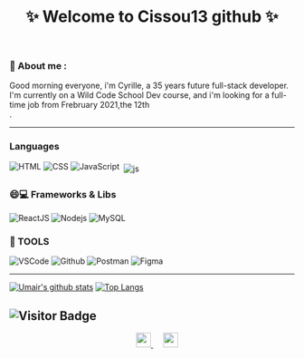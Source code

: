 
<!--
**Cissou13/Cissou13** is a ✨ _special_ ✨ repository because its `README.md` (this file) appears on your GitHub profile.

Here are some ideas to get you started:

- 🔭 I’m currently working on ...
- 🌱 I’m currently learning ...
- 👯 I’m looking to collaborate on ...
- 🤔 I’m looking for help with ...
- 💬 Ask me about ...
- 📫 How to reach me: ...
- 😄 Pronouns: ...
- ⚡ Fun fact: ...
-->
<h1 align="center">
 ✨ Welcome to Cissou13 github ✨
</h1>

<br/>

### 📖 About me :

Good morning everyone, i'm Cyrille, a 35 years future full-stack developer. I'm currently on a Wild Code School Dev course, and i'm looking for a full-time job from Frebruary 2021,the 12th <br/>
.

---

### Languages

![HTML](https://img.shields.io/badge/-HTML5-fff?&logo=HTML5)
![CSS](https://img.shields.io/badge/-CSS-fff?&logo=CSS3&logoColor=1572B6)
![JavaScript](https://img.shields.io/badge/-JavaScript-fff?&logo=JavaScript&logoColor=ddc508)
<img src="https://github.com/Quadrified/Cissou13/blob/main/assets/svg/dev/languages/js.svg" alt="js" style="vertical-align:top; margin:4px">


### 😄💻 Frameworks & Libs

![ReactJS](https://img.shields.io/badge/-ReactJS-fff?&logo=React)
![Nodejs](https://img.shields.io/badge/-NodeJs-fff?&logo=node.js)
![MySQL](https://img.shields.io/badge/-MySQL-fff?&logo=MySQL)


### 🔧 TOOLS

![VSCode](https://img.shields.io/badge/-VSCode-fff?&logo=Visual-studio-code&logoColor=007ACC)
![Github](https://img.shields.io/badge/-Github-fff?&logo=Github&logoColor=181717)
![Postman](https://img.shields.io/badge/-Postman-fff?&logo=Postman)
![Figma](https://img.shields.io/badge/-Figma-fff?&logo=Figma)

---
[![Umair's github stats](https://github-readme-stats.vercel.app/api?username=Cissou13&show_icons=true&line_height=21&show_icons=true&theme=vue)](https://github.com/umairarshadbutt/github-readme-stats)
[![Top Langs](https://github-readme-stats.vercel.app/api/top-langs/?username=Cissou13&show_icons=true&layout=compact&theme=vue)](https://github.com/umairarshadbutt/github-readme-stats)


<!--END_SECTION:waka-->
![Visitor Badge](https://visitor-badge.laobi.icu/badge?page_id=Cissou13)
---

<p align="center">
   &emsp;
  <a href="https://www.linkedin.com/in/cyrille-fabre/" rel="nofollow" target="_blank" >
    <img src="https://img.shields.io/badge/LinkedIn-0077B5?style=for-the-badge&logo=linkedin&logoColor=white" width="26px"/>
  </a>
 &emsp;
 <img src="https://img.shields.io/badge/Windows-0078D6?style=for-the-badge&logo=windows&logoColor=white" width="26px" />
</p>
